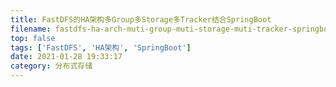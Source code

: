 ```yaml
---
title: FastDFS的HA架构多Group多Storage多Tracker结合SpringBoot
filename: fastdfs-ha-arch-muti-group-muti-storage-muti-tracker-springboot.md
top: false
tags: ['FastDFS', 'HA架构', 'SpringBoot']
date: 2021-01-28 19:33:17
category: 分布式存储
---
```

